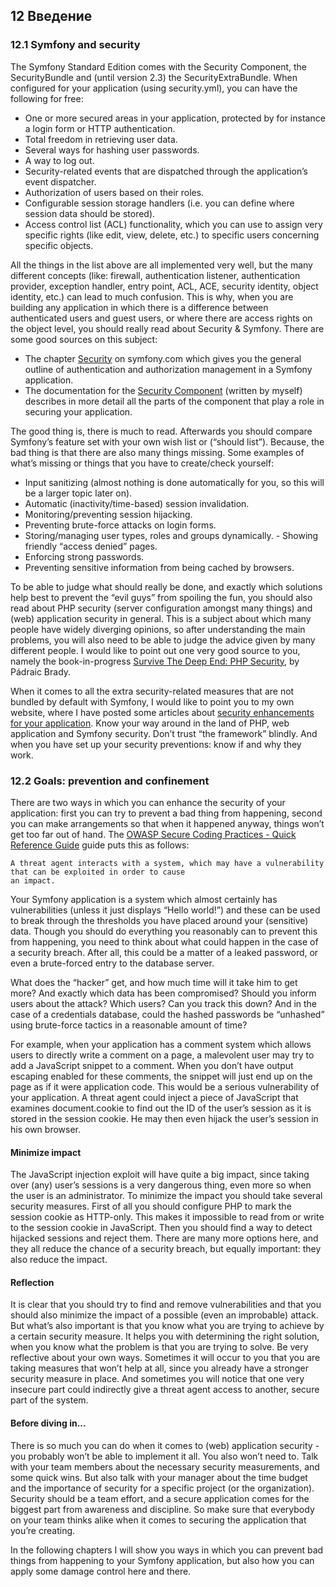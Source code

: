 ## 12 Введение

### 12.1 Symfony and security

The Symfony Standard Edition comes with the Security Component, the SecurityBundle and (until 
version 2.3) the SecurityExtraBundle. When configured for your application (using security.yml), 
you can have the following for free:

- One or more secured areas in your application, protected by for instance a login form or HTTP
authentication.
- Total freedom in retrieving user data.
- Several ways for hashing user passwords.
- A way to log out.
- Security-related events that are dispatched through the application’s event dispatcher.
- Authorization of users based on their roles.
- Configurable session storage handlers (i.e. you can define where session data should be stored).
- Access control list (ACL) functionality, which you can use to assign very specific rights (like
edit, view, delete, etc.) to specific users concerning specific objects.

All the things in the list above are all implemented very well, but the many different concepts 
(like: firewall, authentication listener, authentication provider, exception handler, entry point, ACL, 
ACE, security identity, object identity, etc.) can lead to much confusion. This is why, when you are 
building any application in which there is a difference between authenticated users and guest users, 
or where there are access rights on the object level, you should really read about Security & Symfony. 
There are some good sources on this subject:

- The chapter [Security](http://symfony.com/doc/current/book/security.html) on symfony.com which gives 
you the general outline of authentication and authorization management in a Symfony application.
- The documentation for the [Security Component](http://symfony.com/doc/current/components/security/index.html) 
(written by myself) describes in more detail all the parts of the component that play a role in 
securing your application.

The good thing is, there is much to read. Afterwards you should compare Symfony’s feature set with your 
own wish list or (“should list”). Because, the bad thing is that there are also many things missing. 
Some examples of what’s missing or things that you have to create/check yourself:

- Input sanitizing (almost nothing is done automatically for you, so this will be a larger topic later on).
- Automatic (inactivity/time-based) session invalidation.
- Monitoring/preventing session hijacking.
- Preventing brute-force attacks on login forms.
- Storing/managing user types, roles and groups dynamically. - Showing friendly “access denied” pages.
- Enforcing strong passwords.
- Preventing sensitive information from being cached by browsers.

To be able to judge what should really be done, and exactly which solutions help best to prevent the 
“evil guys” from spoiling the fun, you should also read about PHP security (server configuration amongst 
many things) and (web) application security in general. This is a subject about which many people have 
widely diverging opinions, so after understanding the main problems, you will also need to be able to 
judge the advice given by many different people. I would like to point out one very good source to you, 
namely the book-in-progress [Survive The Deep End: PHP Security](http://phpsecurity.readthedocs.org/en/latest/),
by Pádraic Brady.

When it comes to all the extra security-related measures that are not bundled by default with Symfony, 
I would like to point you to my own website, where I have posted some articles about 
[security enhancements for your application](http://php-and-symfony.matthiasnoback.nl/category/security/).
Know your way around in the land of PHP, web application and Symfony security. Don’t trust “the framework” blindly. 
And when you have set up your security preventions: know if and why they work.

### 12.2 Goals: prevention and confinement

There are two ways in which you can enhance the security of your application: first you can try to prevent a bad 
thing from happening, second you can make arrangements so that when it happened anyway, things won’t get too far 
out of hand. The [OWASP Secure Coding Practices - Quick Reference Guide](https://www.owasp.org/index.php/OWASP_Secure_Coding_Practices_-_Quick_Reference_Guide) 
guide puts this as follows: 

    A threat agent interacts with a system, which may have a vulnerability that can be exploited in order to cause 
    an impact.
   
Your Symfony application is a system which almost certainly has vulnerabilities (unless it just displays 
“Hello world!”) and these can be used to break through the thresholds you have placed around your (sensitive) 
data. Though you should do everything you reasonably can to prevent this from happening, you need to think 
about what could happen in the case of a security breach. After all, this could be a matter of a leaked 
password, or even a brute-forced entry to the database server.

What does the “hacker” get, and how much time will it take him to get more? And exactly which data has been 
compromised? Should you inform users about the attack? Which users? Can you track this down? And in the case 
of a credentials database, could the hashed passwords be “unhashed” using brute-force tactics in a reasonable 
amount of time?

For example, when your application has a comment system which allows users to directly write a comment on a 
page, a malevolent user may try to add a JavaScript snippet to a comment. When you don’t have output escaping 
enabled for these comments, the snippet will just end up on the page as if it were application code. 
This would be a serious vulnerability of your application. A threat agent could inject a piece of 
JavaScript that examines document.cookie to find out the ID of the user’s session as it is stored in 
the session cookie. He may then even hijack the user’s session in his own browser.

#### Minimize impact

The JavaScript injection exploit will have quite a big impact, since taking over (any) user’s sessions 
is a very dangerous thing, even more so when the user is an administrator. To minimize the impact you 
should take several security measures. First of all you should configure PHP to mark the session cookie 
as HTTP-only. This makes it impossible to read from or write to the session cookie in JavaScript. Then 
you should find a way to detect hijacked sessions and reject them. There are many more options here, 
and they all reduce the chance of a security breach, but equally important: they also reduce the impact.

#### Reflection
It is clear that you should try to find and remove vulnerabilities and that you should also minimize 
the impact of a possible (even an improbable) attack. But what’s also important is that you know what 
you are trying to achieve by a certain security measure. It helps you with determining the right solution, 
when you know what the problem is that you are trying to solve. Be very reflective about your own ways. 
Sometimes it will occur to you that you are taking measures that won’t help at all, since you already 
have a stronger security measure in place. And sometimes you will notice that one very insecure part 
could indirectly give a threat agent access to another, secure part of the system.

#### Before diving in...

There is so much you can do when it comes to (web) application security - you probably won’t be able to 
implement it all. You also won’t need to. Talk with your team members about the necessary security 
measurements, and some quick wins. But also talk with your manager about the time budget and the importance 
of security for a specific project (or the organization). Security should be a team effort, and a secure 
application comes for the biggest part from awareness and discipline. So make sure that everybody on your 
team thinks alike when it comes to securing the application that you’re creating.

In the following chapters I will show you ways in which you can prevent bad things from
happening to your Symfony application, but also how you can apply some damage control here and there.